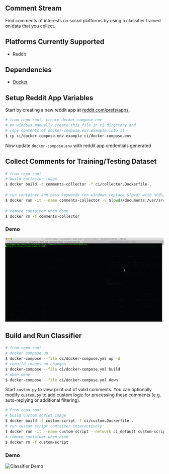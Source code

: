 ## Comment Stream

Find comments of interests on social platforms by using a classifier trained on data that you collect.
## Platforms Currently Supported

- Reddit
## Dependencies 
- [Docker](https://docs.docker.com/engine/install/)

## Setup Reddit App Variables

Start by creating a new reddit app at [reddit.com/prefs/apps](https://www.reddit.com/prefs/apps).

```bash
# from repo root, create docker-compose.env 
# on windows manually create this file in ci directory and 
# copy contents of docker-compose.env.example into it
$ cp ci/docker-compose.env.example ci/docker-compose.env
```
Now update `docker-compose.env` with reddit app credentials generated 
## Collect Comments for Training/Testing Dataset

```bash
# from repo root
# build collector image
$ docker build -t comments-collector -f ci/collector.Dockerfile .

# run container and pass keywords (on windows replace $(pwd) with %cd%)
$ docker run -it --name comments-collector -v $(pwd)/documents:/usr/src/app/src/documents --env-file ci/docker-compose.env comments-collector key_word1 key_word2 key_word3

# remove container when done
$ docker rm -f comments-collector
```
### Demo
![Collector Demo](./docs/collector_demo.gif)

## Build and Run Classifier

```bash
# from repo root
# docker compose up
$ docker-compose --file ci/docker-compose.yml up -d
# rebuild images on changes
$ docker-compose --file ci/docker-compose.yml build
# when done
$ docker-compose --file ci/docker-compose.yml down
```

Start `custom.py` to view print out of valid comments. You can optionally modify `custom.py` to add custom logic for processing these comments (e.g. auto-replying or additional filtering). 

```bash
# from repo root
# build custom script image
$ docker build -t custom-script -f ci/custom.Dockerfile .
# run custom script container interactively
$ docker run -it --name custom-script --network ci_default custom-script
# remove container when done
$ docker rm -f custom-script
```

### Demo
![Classifier Demo](./docs/classifier_demo.gif)